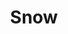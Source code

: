 ---
title: "Snow"
description: "An unusually heavy (and beautiful) fall of snow in December 2017"
cover: "snow_171211123340.jpg"
---